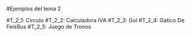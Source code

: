 #Ejemplos del tema 2

#T_2_1: Circulo
#T_2_2: Calculadora IVA
#T_2_3: Gol
#T_2_4: Gatico De FeisBus
#T_2_5: Juego de Tronos
